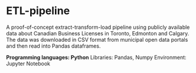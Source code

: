 # ETL-pipeline
A proof-of-concept extract-transform-load pipeline using publicly available data about Canadian Business Licenses in Toronto, Edmonton and Calgary. The data was downloaded in CSV format from municipal open data portals and then read into Pandas dataframes. 

**Programming languages: Python**
Libraries: Pandas, Numpy
Environment: Jupyter Notebook
